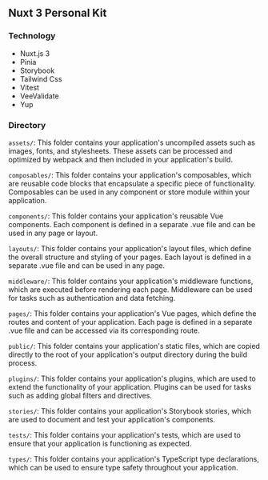 ## Nuxt 3 Personal Kit

### Technology

- Nuxt.js 3
- Pinia
- Storybook
- Tailwind Css
- Vitest
- VeeValidate
- Yup

### Directory

`assets/`: This folder contains your application's uncompiled assets such as images, fonts, and stylesheets. These assets can be processed and optimized by webpack and then included in your application's build.

`composables/`: This folder contains your application's composables, which are reusable code blocks that encapsulate a specific piece of functionality. Composables can be used in any component or store module within your application.

`components/`: This folder contains your application's reusable Vue components. Each component is defined in a separate .vue file and can be used in any page or layout.

`layouts/`: This folder contains your application's layout files, which define the overall structure and styling of your pages. Each layout is defined in a separate .vue file and can be used in any page.

`middleware/`: This folder contains your application's middleware functions, which are executed before rendering each page. Middleware can be used for tasks such as authentication and data fetching.

`pages/`: This folder contains your application's Vue pages, which define the routes and content of your application. Each page is defined in a separate .vue file and can be accessed via its corresponding route.

`public/`: This folder contains your application's static files, which are copied directly to the root of your application's output directory during the build process.

`plugins/`: This folder contains your application's plugins, which are used to extend the functionality of your application. Plugins can be used for tasks such as adding global filters and directives.

`stories/`: This folder contains your application's Storybook stories, which are used to document and test your application's components.

`tests/`: This folder contains your application's tests, which are used to ensure that your application is functioning as expected.

`types/`: This folder contains your application's TypeScript type declarations, which can be used to ensure type safety throughout your application.